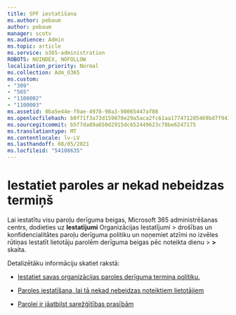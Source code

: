 ```yaml
---
title: SPF iestatīšana
ms.author: pebaum
author: pebaum
manager: scotv
ms.audience: Admin
ms.topic: article
ms.service: o365-administration
ROBOTS: NOINDEX, NOFOLLOW
localization_priority: Normal
ms.collection: Adm_O365
ms.custom:
- "309"
- "565"
- "1100002"
- "1100003"
ms.assetid: 0ba5e44e-f0ae-4978-98a3-90065447af08
ms.openlocfilehash: b0f71f3a73d159878e29a5aca2fc61aa177471205469bd7f941daf2a67bdcb68
ms.sourcegitcommit: b5f7da89a650d2915dc652449623c78be6247175
ms.translationtype: MT
ms.contentlocale: lv-LV
ms.lasthandoff: 08/05/2021
ms.locfileid: "54108635"
---
```

# <a name="set-passwords-to-never-expire"></a>Iestatiet paroles ar nekad nebeidzas termiņš

Lai iestatītu visu paroļu derīguma beigas, Microsoft 365 administrēšanas centrs, dodieties uz **Iestatījumi** Organizācijas Iestatījumi > drošības un konfidencialitātes paroļu derīguma politiku un noņemiet atzīmi no izvēles rūtiņas Iestatīt lietotāju parolēm derīguma beigas pēc noteikta dienu  >  **[](https://portal.office.com/adminportal/home#/settings/security)  >  [](https://portal.microsoft.com/Adminportal/Home#/Settings/SecurityPrivacy/:/Settings/L1/PasswordPolicy)** skaita.
  
Detalizētāku informāciju skatiet rakstā:

- [Iestatiet savas organizācijas paroles derīguma termiņa politiku.](https://docs.microsoft.com/microsoft-365/admin/manage/set-password-expiration-policy)
  
- [Paroles iestatīšana, lai tā nekad nebeidzas noteiktiem lietotājiem](https://docs.microsoft.com/microsoft-365/admin/add-users/set-password-to-never-expire)

- [Parolei ir jāatbilst sarežģītības prasībām](https://docs.microsoft.com/windows/security/threat-protection/security-policy-settings/password-must-meet-complexity-requirements)
  
